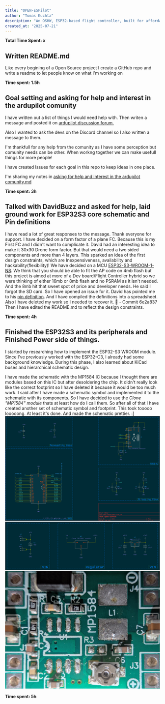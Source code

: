 ```yaml
---
title: "OPEN-ESPilot"
author: "Tomas Kuchta"
description: "An OSHW, ESP32-based flight controller, built for affordability, flexibility!"
created_at: "2025-07-21"
---
```


**Total Time Spent: x** <!-- Going to figure it out when I'm done-->

## Written README.md
Like every begining of a Open Source project I create a GitHub repo and write a readme to let people know on what I'm working on

**Time spent: 1.5h**

## Goal setting and asking for help and interest in the ardupilot comunity
I have written out a list of things I would need help with. Then writen a message and posted it on [ardupilot discussion forum.](https://discuss.ardupilot.org/t/help-me-build-the-first-open-source-esp32-flight-controller-for-makers/135974)

Also I wanted to ask the devs on the Discord channel so I also written a message to them.

I'm thankfull for any help from the comunity as I have some perception but comunity needs can be other. When workng together we can make usefull things for more people!

I have created Issues for each goal in this repo to keep ideas in one place.

I'm sharing my notes in [asking for help and interest in the ardupilot comunity.md](https://github.com/Tomas-Kuchta-FPV/Open-ESPilot/blob/41703091e80cd6ef6a6719e9a7e344e687c4ec42/asking%20for%20help%20and%20interest%20in%20the%20ardupilot%20comunity.md)

**Time spent: 3h**

## Talked with DavidBuzz and asked for help, laid ground work for ESP32S3 core schematic and Pin definitions
I have read a lot of great responses to the message. Thank everyone for support.
I have decided on a form factor of a plane FC. Because this is my First FC and I didn't want to complicate it.
David had an interesting idea to make it 30x30 Drone form factor. But that would need a two sided components and more than 4 layers.
This sparked an idea of the first design constraints, which are Inexpensiveness, availability and hackability(flexibility)!
We have decided on a MCU [ESP32-S3-WROOM-1-N8](https://lcsc.com/product-detail/WiFi-Modules_Espressif-Systems-ESP32-S3-WROOM-1-N8_C2913198.html?s_z=n_ESP32-S3-WROOM-1-N8).
We think that you should be able to fit the AP code on 4mb flash but this project is aimed at more of a Dev board/Flight Controller hybrid so we were thinking of either 16mb or 8mb flash and no PSRAM as it isn't needed. And the 8mb hit that sweet spot of price and developer needs.
He said I forgot the SD card. So I have opened an issue for it.
David has pointed me to his [pin definition](https://github.com/davidbuzz/ardupilot/blob/esp32s3-buzz-combined-sept-11th/libraries/AP_HAL_ESP32/README.esp32s3-pin-selection-hints.txt). And I have compiled the definitions into a spreadsheet.
Also I have deleted my work so I needed to recover it. 🤦 - Commit 6e2a837
Then I have edited the README.md to reflect the design constraints.

**Time spent: 4h**

## Finished the ESP32S3 and its peripherals and Finished Power side of things.
I started by researching how to implement the ESP32-S3 WROOM module. Since I’ve previously worked with the ESP32-C3, I already had some background knowledge.
During this phase, I also learned about KiCad buses and hierarchical schematic design.

I have made the schematic with the MP1584 IC because I thought there are modules based on this IC but after desoldering the chip. It didn't really look like the correct footprint so I have deleted it because it would be too much work. I said after I have made a schematic symbol and implemented it to the schematic with its components.
So I have decided to use the *Clone "MP1584" module* thats at least how do I call them. So after all of that I have created another set of schematic symbol and footprint. This took tooooo looooong. At least it's done.
And made the schematic prettier. :]
![MCU Schematic](https://github.com/Tomas-Kuchta-FPV/Open-ESPilot/blob/main/Journal%20Images/MCU_Schematic.png)
![Power Schematic](https://github.com/Tomas-Kuchta-FPV/Open-ESPilot/blob/main/Journal%20Images/Power_Schematic.png)
![MCU Clone MP1584 module](https://github.com/Tomas-Kuchta-FPV/Open-ESPilot/blob/main/Journal%20Images/Clone_MP1584_module.jpg)

**Time spent: 5h**
